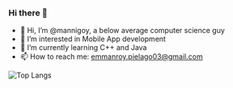 ### Hi there 👋


- 👋 Hi, I’m @mannigoy, a below average computer science guy
- 👀 I’m interested in Mobile App development 
- 🌱 I’m currently learning C++ and Java
- 📫 How to reach me: emmanroy.pielago03@gmail.com


 
 ![Top Langs](https://github-readme-stats.vercel.app/api/top-langs/?username=mannigoy&layout=compact)

